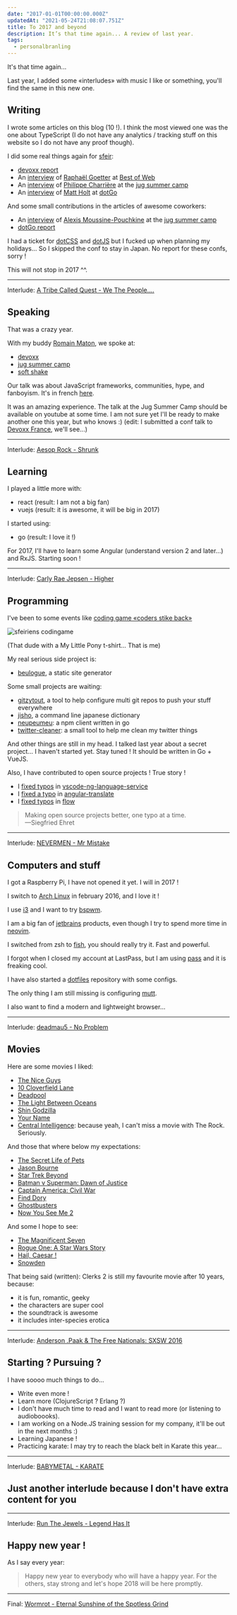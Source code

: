```yaml
---
date: "2017-01-01T00:00:00.000Z"
updatedAt: "2021-05-24T21:08:07.751Z"
title: To 2017 and beyond
description: It’s that time again... A review of last year.
tags:
  - personalbranling
---
```


It's that time again...

Last year, I added some «interludes» with music I like or something, you'll find the same in this new one.

## Writing

I wrote some articles on this blog (10 !). I think the most viewed one was the one about TypeScript (I do not have any analytics / tracking stuff on this website so I do not have any proof though).

I did some real things again for [sfeir](http://www.sfeir.com):

- [devoxx report](https://lemag.sfeir.com/devoxx-fr-debrief-de-ledition-2016/)
- An [interview](https://lemag.sfeir.com/interview-de-raphael-goetter/) of [Raphaël Goetter](https://twitter.com/goetter) at [Best of Web](http://bestofweb.paris)
- An [interview](https://lemag.sfeir.com/interview-javascript-et-golo-expliques-par-philippe-charriere-github/) of [Philippe Charrière](https://twitter.com/k33g_org) at the [jug summer camp](http://www.jugsummercamp.org/edition/7)
- An [interview](https://lemag.sfeir.com/interview-matt-holt/) of [Matt Holt](https://twitter.com/mholt6) at [dotGo](http://www.dotgo.eu)

And some small contributions in the articles of awesome coworkers:

- An [interview](https://lemag.sfeir.com/interview-alexis-moussine-pouchkine-google-explique-kubernetes/) of [Alexis Moussine-Pouchkine](https://twitter.com/alexismp) at the [jug summer camp](http://www.jugsummercamp.org/edition/7)
- [dotGo report](https://lemag.sfeir.com/debrief-dotgo-2016/)

I had a ticket for [dotCSS](https://www.dotcss.io) and [dotJS](https://www.dotjs.io) but I fucked up when planning my holidays... So I skipped the conf to stay in Japan. No report for these confs, sorry !

This will not stop in 2017 ^^.

<hr>

Interlude: [A Tribe Called Quest - We The People....](https://www.youtube.com/watch?v=vO2Su3erRIA)

## Speaking

That was a crazy year.

With my buddy [Romain Maton](https://twitter.com/rmat0n), we spoke at:

- [devoxx](http://devoxx.fr)
- [jug summer camp](http://www.jugsummercamp.org/edition/7)
- [soft shake](http://archive.soft-shake.ch/2016/en/)

Our talk was about JavaScript frameworks, communities, hype, and fanboyism. It's in french [here](https://www.youtube.com/watch?v=Husw3PKFIpg).

It was an amazing experience. The talk at the Jug Summer Camp should be available on youtube at some time. I am not sure yet I'll be ready to make another one this year, but who knows :) (edit: I submitted a conf talk to [Devoxx France](devoxx.fr), we'll see...)

<hr>

Interlude: [Aesop Rock - Shrunk](https://www.youtube.com/watch?v=Wn7RE8zycJQ)

## Learning

I played a little more with:

- react (result: I am not a big fan)
- vuejs (result: it is awesome, it will be big in 2017)

I started using:

- go (result: I love it !)

For 2017, I'll have to learn some Angular (understand version 2 and later...) and RxJS. Starting soon !

<hr>

Interlude: [Carly Rae Jepsen - Higher](https://www.youtube.com/watch?v=Fd_EJSHchyM)

## Programming

I've been to some events like [coding game «coders stike back»](https://lemag.sfeir.com/codingame-coders-strike-back-debrief/)

![sfeiriens codingame](/contentful/7n8LWUbPu3ppoUmmbueHpk/96888160af45fbf7b519470e794c432f/sfeiriens-codingame2-1024x638.jpg)

(That dude with a My Little Pony t-shirt... That is me)

My real serious side project is:

- [beulogue](https://www.npmjs.com/package/beulogue), a static site generator

Some small projects are waiting:

- [gitzytout](https://gitlab.com/SiegfriedEhret/gitzytout), a tool to help configure multi git repos to push your stuff everywhere
- [jisho](https://www.npmjs.com/package/jisho), a command line japanese dictionary
- [neupeumeu](https://gitlab.com/SiegfriedEhret/neupeumeu): a npm client written in go
- [twitter-cleaner](https://gitlab.com/SiegfriedEhret/twitter-cleaner): a small tool to help me clean my twitter things

And other things are still in my head. I talked last year about a secret project... I haven't started yet. Stay tuned ! It should be written in Go + VueJS.

Also, I have contributed to open source projects ! True story !

- I [fixed typos](https://github.com/angular/vscode-ng-language-service/commit/555cc0cec53f86becdc5237039de61f354d35993) in [vscode-ng-language-service](https://github.com/angular/vscode-ng-language-service)
- I [fixed a typo](https://github.com/angular-translate/angular-translate/commit/74761537b35067e83e15abda41e0fd96cf23a098) in [angular-translate](https://github.com/angular-translate/angular-translate)
- I [fixed typos](https://github.com/facebook/flow/commit/9f9c281bd6e3142ee6df502503d41edea67a3418) in [flow](https://github.com/facebook/flow)

> Making open source projects better, one typo at a time.<br>&mdash;Siegfried Ehret

<hr>

Interlude: [NEVERMEN - Mr Mistake](https://www.youtube.com/watch?v=gesy9Iy9HfY)

## Computers and stuff

I got a Raspberry Pi, I have not opened it yet. I will in 2017 !

I switch to [Arch Linux](https://www.archlinux.org) in february 2016, and I love it !

I use [i3](http://i3wm.org) and I want to try [bspwm](https://github.com/baskerville/bspwm).

I am a big fan of [jetbrains](https://www.jetbrains.com) products, even though I try to spend more time in [neovim](https://neovim.io).

I switched from zsh to [fish](http://fishshell.com), you should really try it. Fast and powerful.

I forgot when I closed my account at LastPass, but I am using [pass](https://www.passwordstore.org) and it is freaking cool.

I have also started a [dotfiles](https://gitlab.com/SiegfriedEhret/dotfiles) repository with some configs.

The only thing I am still missing is configuring [mutt](http://www.mutt.org).

I also want to find a modern and lightweight browser...

<hr>

Interlude: [deadmau5 - No Problem](https://www.youtube.com/watch?v=Z_uO6NuKOuk)

## Movies

Here are some movies I liked:

- [The Nice Guys](http://www.imdb.com/title/tt3799694/)
- [10 Cloverfield Lane](http://www.imdb.com/title/tt1179933/)
- [Deadpool](http://www.imdb.com/title/tt1431045/)
- [The Light Between Oceans](http://www.imdb.com/title/tt2547584/)
- [Shin Godzilla](http://www.imdb.com/title/tt4262980/)
- [Your Name](http://www.imdb.com/title/tt5311514/)
- [Central Intelligence](http://www.imdb.com/title/tt1489889/): because yeah, I can't miss a movie with The Rock. Seriously.

And those that where below my expectations:

- [The Secret Life of Pets](http://www.imdb.com/title/tt2709768/)
- [Jason Bourne](http://www.imdb.com/title/tt4196776/)
- [Star Trek Beyond](http://www.imdb.com/title/tt2660888/)
- [Batman v Superman: Dawn of Justice](http://www.imdb.com/title/tt2975590/)
- [Captain America: Civil War](http://www.imdb.com/title/tt3498820/)
- [Find Dory](http://www.imdb.com/title/tt2277860/)
- [Ghostbusters](http://www.imdb.com/title/tt1289401/)
- [Now You See Me 2](http://www.imdb.com/title/tt3110958/)

And some I hope to see:

- [The Magnificent Seven](http://www.imdb.com/title/tt2404435/)
- [Rogue One: A Star Wars Story](http://www.imdb.com/title/tt3748528/)
- [Hail, Caesar !](http://www.imdb.com/title/tt0475290/)
- [Snowden](http://www.imdb.com/title/tt3774114/)

That being said (written): Clerks 2 is still my favourite movie after 10 years, because:

- it is fun, romantic, geeky
- the characters are super cool
- the soundtrack is awesome
- it includes inter-species erotica

<hr>

Interlude: [Anderson .Paak & The Free Nationals: SXSW 2016](https://www.youtube.com/watch?v=pCDJv4WQ_bc)

## Starting ? Pursuing ?

I have soooo much things to do...

- Write even more !
- Learn more (ClojureScript ? Erlang ?)
- I don't have much time to read and I want to read more (or listening to audioboooks).
- I am working on a Node.JS training session for my company, it'll be out in the next months :)
- Learning Japanese !
- Practicing karate: I may try to reach the black belt in Karate this year...

<hr>

Interlude: [BABYMETAL - KARATE](https://www.youtube.com/watch?v=GvD3CHA48pA)

## Just another interlude because I don't have extra content for you

<hr>

Interlude: [Run The Jewels - Legend Has It](https://www.youtube.com/watch?v=QaPrQa3oMy0)

## Happy new year !

As I say every year:

> Happy new year to everybody who will have a happy year. For the others, stay strong and let's hope 2018 will be here promptly.

<hr>

Final: [Wormrot - Eternal Sunshine of the Spotless Grind](https://www.youtube.com/watch?v=WvZFD_gRM_M)
